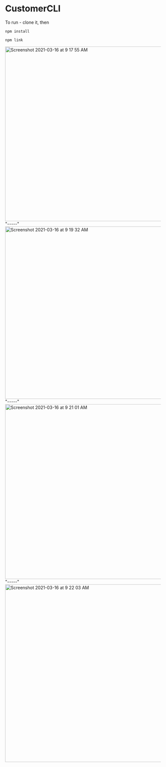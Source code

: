 # CustomerCLI


To run - clone it,
then

````
npm install

npm link
````

<img width="565" alt="Screenshot 2021-03-16 at 9 17 55 AM" src="https://user-images.githubusercontent.com/36249617/111253651-8ce4e100-8639-11eb-8710-e77526ef240a.png">
"-----"
<img width="558" alt="Screenshot 2021-03-16 at 9 19 32 AM" src="https://user-images.githubusercontent.com/36249617/111253665-94a48580-8639-11eb-9849-8bb1338874db.png">
"-----"
<img width="566" alt="Screenshot 2021-03-16 at 9 21 01 AM" src="https://user-images.githubusercontent.com/36249617/111253513-5018ea00-8639-11eb-8f46-69554ac948f3.png">
"-----"
<img width="575" alt="Screenshot 2021-03-16 at 9 22 03 AM" src="https://user-images.githubusercontent.com/36249617/111253681-98d0a300-8639-11eb-9f13-15250604837c.png">
